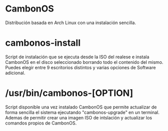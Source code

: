 # CambonOS
Distribución basada en Arch Linux con una instalación sencilla.

# cambonos-install
Script de instalación que se ejecuta desde la ISO del realese e instala CambonOS en el disco seleccionado borrando todo el contenido del mismo. Puedes elegir entre 9 escritorios distintos y varias opciones de Software adicional.

# /usr/bin/cambonos-[OPTION]
Script disponible una vez instalado CambonOS que permite actualizar de forma sencilla el sistema ejecutando "cambonos-upgrade" en un terminal. Ademas de permitir crear una imagen ISO de intslación y actualizar los comandos propios de CambonOS.
